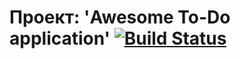 # Проект: 'Awesome To-Do application' [![Build Status](https://travis-ci.com/IOINITID/awesome-to-do.svg?branch=master)](https://travis-ci.com/IOINITID/awesome-to-do)
